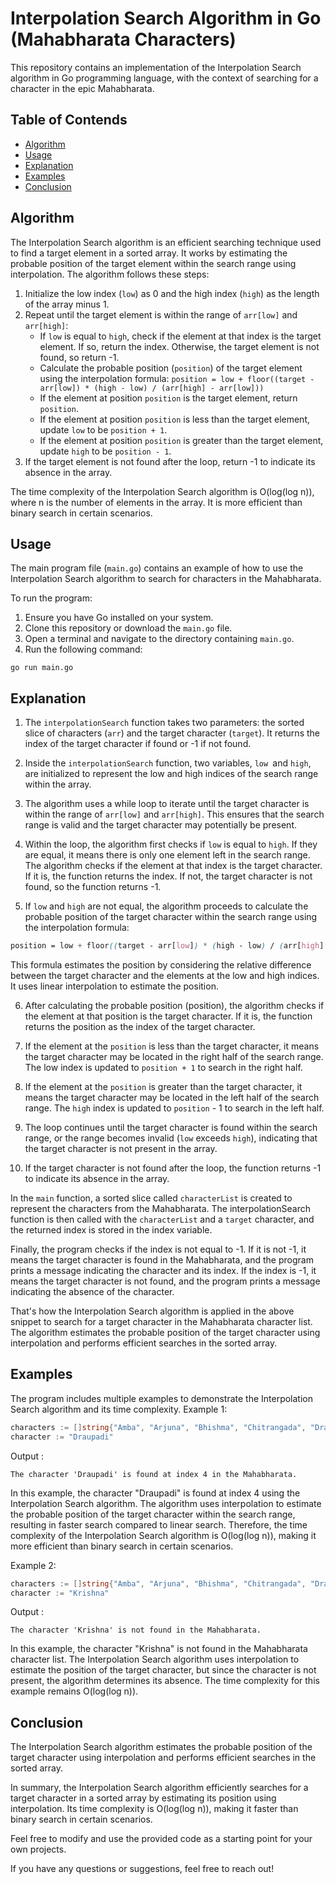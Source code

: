 # Interpolation Search Algorithm in Go (Mahabharata Characters)

This repository contains an implementation of the Interpolation Search algorithm in Go programming language, with the context of searching for a character in the epic Mahabharata.


## Table of Contends

- [Algorithm](#algorithm)
- [Usage](#usage)
- [Explanation](#explanation)
- [Examples](#examples)
- [Conclusion](#conclusion)

## Algorithm

The Interpolation Search algorithm is an efficient searching technique used to find a target element in a sorted array. It works by estimating the probable position of the target element within the search range using interpolation. The algorithm follows these steps:

1. Initialize the low index (`low`) as 0 and the high index (`high`) as the length of the array minus 1.
2. Repeat until the target element is within the range of `arr[low]` and `arr[high]`:
   - If `low` is equal to `high`, check if the element at that index is the target element. If so, return the index. Otherwise, the target element is not found, so return -1.
   - Calculate the probable position (`position`) of the target element using the interpolation formula:
     `position = low + floor((target - arr[low]) * (high - low) / (arr[high] - arr[low]))`
   - If the element at position `position` is the target element, return `position`.
   - If the element at position `position` is less than the target element, update `low` to be `position + 1`.
   - If the element at position `position` is greater than the target element, update `high` to be `position - 1`.
3. If the target element is not found after the loop, return -1 to indicate its absence in the array.

The time complexity of the Interpolation Search algorithm is O(log(log n)), where n is the number of elements in the array. It is more efficient than binary search in certain scenarios.

## Usage

The main program file (`main.go`) contains an example of how to use the Interpolation Search algorithm to search for characters in the Mahabharata.

To run the program:

1. Ensure you have Go installed on your system.
2. Clone this repository or download the `main.go` file.
3. Open a terminal and navigate to the directory containing `main.go`.
4. Run the following command:

```shell
go run main.go
```

## Explanation
1. The `interpolationSearch` function takes two parameters: the sorted slice of characters (`arr`) and the target character (`target`). It returns the index of the target character if found or -1 if not found.

2. Inside the `interpolationSearch` function, two variables, `low `and `high`, are initialized to represent the low and high indices of the search range within the array.

3. The algorithm uses a while loop to iterate until the target character is within the range of `arr[low]` and `arr[high]`. This ensures that the search range is valid and the target character may potentially be present.

4. Within the loop, the algorithm first checks if `low` is equal to `high`. If they are equal, it means there is only one element left in the search range. The algorithm checks if the element at that index is the target character. If it is, the function returns the index. If not, the target character is not found, so the function returns -1.

5. If `low` and `high` are not equal, the algorithm proceeds to calculate the probable position of the target character within the search range using the interpolation formula:
```scss
position = low + floor((target - arr[low]) * (high - low) / (arr[high] - arr[low]))
```
This formula estimates the position by considering the relative difference between the target character and the elements at the low and high indices. It uses linear interpolation to estimate the position.

6. After calculating the probable position (position), the algorithm checks if the element at that position is the target character. If it is, the function returns the position as the index of the target character.

7. If the element at the `position` is less than the target character, it means the target character may be located in the right half of the search range. The low index is updated to `position + 1` to search in the right half.

8. If the element at the `position` is greater than the target character, it means the target character may be located in the left half of the search range. The `high` index is updated to `position` - 1 to search in the left half.

9. The loop continues until the target character is found within the search range, or the range becomes invalid (`low` exceeds `high`), indicating that the target character is not present in the array.

10. If the target character is not found after the loop, the function returns -1 to indicate its absence in the array.

In the `main` function, a sorted slice called `characterList` is created to represent the characters from the Mahabharata. The interpolationSearch function is then called with the `characterList` and a `target` character, and the returned index is stored in the index variable.

Finally, the program checks if the index is not equal to -1. If it is not -1, it means the target character is found in the Mahabharata, and the program prints a message indicating the character and its index. If the index is -1, it means the target character is not found, and the program prints a message indicating the absence of the character.

That's how the Interpolation Search algorithm is applied in the above snippet to search for a target character in the Mahabharata character list. The algorithm estimates the probable position of the target character using interpolation and performs efficient searches in the sorted array.

## Examples
The program includes multiple examples to demonstrate the Interpolation Search algorithm and its time complexity.
Example 1:
```go
characters := []string{"Amba", "Arjuna", "Bhishma", "Chitrangada", "Draupadi", "Duryodhana", "Karna", "Kunti", "Yudhishthira"}
character := "Draupadi"
```
Output : 
```shell
The character 'Draupadi' is found at index 4 in the Mahabharata.
```
In this example, the character "Draupadi" is found at index 4 using the Interpolation Search algorithm. The algorithm uses interpolation to estimate the probable position of the target character within the search range, resulting in faster search compared to linear search. Therefore, the time complexity of the Interpolation Search algorithm is O(log(log n)), making it more efficient than binary search in certain scenarios.

Example 2:
```go
characters := []string{"Amba", "Arjuna", "Bhishma", "Chitrangada", "Draupadi", "Duryodhana", "Karna", "Kunti", "Yudhishthira"}
character := "Krishna"
```
Output : 
```shell
The character 'Krishna' is not found in the Mahabharata.
```
In this example, the character "Krishna" is not found in the Mahabharata character list. The Interpolation Search algorithm uses interpolation to estimate the position of the target character, but since the character is not present, the algorithm determines its absence. The time complexity for this example remains O(log(log n)).

## Conclusion
The Interpolation Search algorithm estimates the probable position of the target character using interpolation and performs efficient searches in the sorted array.

In summary, the Interpolation Search algorithm efficiently searches for a target character in a sorted array by estimating its position using interpolation. Its time complexity is O(log(log n)), making it faster than binary search in certain scenarios.

Feel free to modify and use the provided code as a starting point for your own projects.

If you have any questions or suggestions, feel free to reach out!